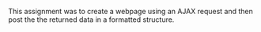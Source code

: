 This assignment was to create a webpage using an AJAX request and then post the the returned data in a formatted structure.